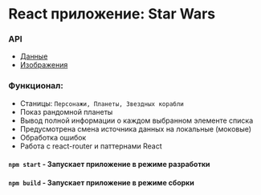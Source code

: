 # React приложение: Star Wars

### API

- [Данные](https://swapi.co/)
- [Изображения](https://starwars-visualguide.com/)

### Функционал:

- Станицы: `Персонажи, Планеты, Звездных корабли`
- Показ рандомной планеты
- Вывод полной информации о каждом выбранном элементе списка
- Предусмотрена смена источника данных на локальные (моковые)
- Обработка ошибок
- Работа с react-router и паттернами React

#### `npm start` - Запускает приложение в режиме разработки

#### `npm build` - Запускает приложение в режиме сборки
